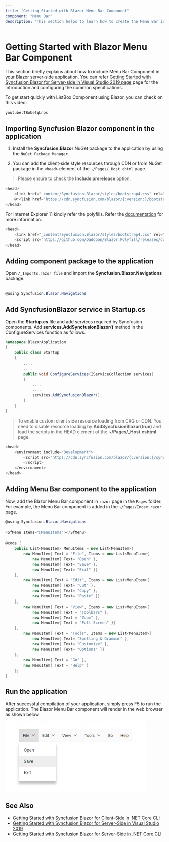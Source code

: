 ```yaml
---
title: "Getting Started with Blazor Menu Bar Component"
component: "Menu Bar"
description: "This section helps to learn how to create the Menu Bar in Blazor application with its basic features in step-by-step procedure."
---
```


# Getting Started with Blazor Menu Bar Component

This section briefly explains about how to include Menu Bar Component in your Blazor server-side  application. You can refer [Getting Started with Syncfusion Blazor for Server-side in Visual Studio 2019 page](https://blazor.syncfusion.com/documentation/getting-started/server-side-blazor/) page for the introduction and configuring the common specifications.

To get start quickly with ListBox Component using Blazor, you can check on this video:

`youtube:TBoUetqLnps`

## Importing Syncfusion Blazor component in the application

1. Install the **Syncfusion.Blazor** NuGet package to the application by using the `NuGet Package Manager`.

2. You can add the client-side style resources through CDN or from NuGet package in the `<head>` element of the `~/Pages/_Host.chtml` page.

> Please ensure to check the **Include prerelease** option.

```csharp
<head>
    <link href="_content/Syncfusion.Blazor/styles/bootstrap4.css" rel="stylesheet" />
    @*<link href="https://cdn.syncfusion.com/blazor/{:version:}/bootstrap4.css" rel="stylesheet" />*@
</head>
```

For Internet Explorer 11 kindly refer the polyfills. Refer the [documentation](https://blazor.syncfusion.com/documentation/common/how-to/render-blazor-server-app-in-ie/) for more information.

```csharp
<head>
    <link href="_content/Syncfusion.Blazor/styles/bootstrap4.css" rel="stylesheet" />
    <script src="https://github.com/Daddoon/Blazor.Polyfill/releases/download/3.0.1/blazor.polyfill.min.js"></script>
</head>
```

## Adding component package to the application

Open `/_Imports.razor file` and import the **Syncfusion.Blazor.Navigations** package.

```csharp

@using Syncfusion.Blazor.Navigations

```

## Add SyncfusionBlazor service in Startup.cs

Open the **Startup.cs** file and add services required by Syncfusion components.
Add **services.AddSyncfusionBlazor()** method in the ConfigureServices function as follows.

```csharp
namespace BlazorApplication
{
    public class Startup
    {
        ....
        ....
        public void ConfigureServices(IServiceCollection services)
        {
            ....
            ....
            services.AddSyncfusionBlazor();
        }
    }
}
```

> To enable custom client side resource loading from CRG or CDN. You need to disable resource loading by **AddSyncfusionBlazor(true)** and load the scripts in the HEAD element of the **~/Pages/_Host.cshtml** page.

```csharp
<head>
    <environment include="Development">
        <script src="https://cdn.syncfusion.com/blazor/{:version:}/syncfusion-blazor.min.js">
        </script>
    </environment>
</head>
```

## Adding Menu Bar component to the application

Now, add the Blazor Menu Bar component in `razor` page in the `Pages` folder. For example, the Menu Bar component is added in the `~/Pages/Index.razor` page.

```csharp
@using Syncfusion.Blazor.Navigations

<SfMenu Items="@MenuItems"></SfMenu>

@code {
    public List<MenuItem> MenuItems = new List<MenuItem>{
        new MenuItem{ Text = "File", Items = new List<MenuItem>{
            new MenuItem{ Text= "Open" },
            new MenuItem{ Text= "Save" },
            new MenuItem{ Text= "Exit" }}
    },
        new MenuItem{ Text = "Edit", Items = new List<MenuItem>{
            new MenuItem{ Text= "Cut" },
            new MenuItem{ Text= "Copy" },
            new MenuItem{ Text= "Paste" }}
    },
        new MenuItem{ Text = "View", Items = new List<MenuItem>{
            new MenuItem{ Text = "Toolbars" },
            new MenuItem{ Text = "Zoom" },
            new MenuItem{ Text = "Full Screen" }}
    },
        new MenuItem{ Text = "Tools", Items = new List<MenuItem>{
            new MenuItem{ Text= "Spelling & Grammar" },
            new MenuItem{ Text= "Customize" },
            new MenuItem{ Text= "Options" }}
    },
        new MenuItem{ Text = "Go" },
        new MenuItem{ Text = "Help" }
    };
}

```

## Run the application

After successful compilation of your application, simply press F5 to run the application. The Blazor Menu Bar component will render in the web browser as shown below

![Menu Sample](./images/menu.png)

## See Also

* [Getting Started with Syncfusion Blazor for Client-Side in .NET Core CLI](https://blazor.syncfusion.com/documentation/getting-started/blazor-webassembly-dotnet-cli/)
* [Getting Started with Syncfusion Blazor for Server-Side in Visual Studio 2019](https://blazor.syncfusion.com/documentation/getting-started/server-side-blazor/)
* [Getting Started with Syncfusion Blazor for Server-Side in .NET Core CLI](https://blazor.syncfusion.com/documentation/getting-started/server-side-blazor-dotnet-cli/)